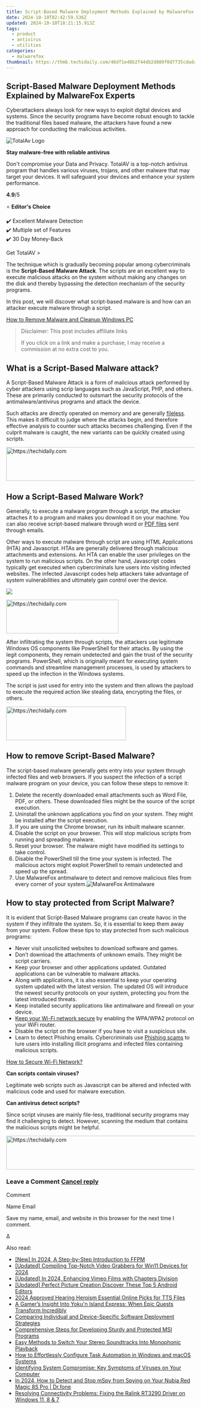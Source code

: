 ```yaml
---
title: Script-Based Malware Deployment Methods Explained by MalwareFox Experts
date: 2024-10-10T02:42:59.536Z
updated: 2024-10-10T18:21:15.913Z
tags:
  - product
  - antivirus
  - utilities
categories:
  - malwarefox
thumbnail: https://thmb.techidaily.com/46df1e48b2f44db2d880f0d7735cdada8076c6dcb75637faff2a09a30c684309.jpg
---
```


## Script-Based Malware Deployment Methods Explained by MalwareFox Experts

Cyberattackers always look for new ways to exploit digital devices and systems. Since the security programs have become robust enough to tackle the traditional files based malware, the attackers have found a new approach for conducting the malicious activities.

![TotalAv Logo](https://www.malwarefox.com/wp-content/uploads/2024/02/totalav-svg.webp "totalav-svg")

**Stay malware-free with reliable antivirus**

Don't compromise your Data and Privacy. TotalAV is a top-notch antivirus program that handles various viruses, trojans, and other malware that may target your devices. It will safeguard your devices and enhance your system performance.

**4.9**/5

⭐ **Editor's Choice**

✔️ Excellent Malware Detection  
✔️ Multiple set of Features  
✔️ 30 Day Money-Back

[](https://tools.techidaily.com/malwarefox/products/) Get TotalAV > 

The technique which is gradually becoming popular among cybercriminals is the **Script-Based Malware Attack**. The scripts are an excellent way to execute malicious attacks on the system without making any changes on the disk and thereby bypassing the detection mechanism of the security programs.

In this post, we will discover what script-based malware is and how can an attacker execute malware through a script.

[How to Remove Malware and Cleanup Windows PC](https://tools.techidaily.com/malwarefox/products/)

>  Disclaimer: This post includes affiliate links
>
>  If you click on a link and make a purchase, I may receive a commission at no extra cost to you.
>

## What is a Script-Based Malware attack?

A Script-Based Malware Attack is a form of malicious attack performed by cyber attackers using scrip languages such as JavaScript, PHP, and others. These are primarily conducted to outsmart the security protocols of the antimalware/antivirus programs and attack the device.

Such attacks are directly operated on memory and are generally [fileless](https://tools.techidaily.com/malwarefox/products/). This makes it difficult to judge where the attacks begin, and therefore effective analysis to counter such attacks becomes challenging. Even if the culprit malware is caught, the new variants can be quickly created using scripts.

<!-- affiliate ads begin -->
<a href="https://unicoeye.pxf.io/c/5597632/2134241/18498" target="_top" id="2134241">
  <img src="//a.impactradius-go.com/display-ad/18498-2134241" border="0" alt="https://techidaily.com" width="728" height="90"/>
</a>
<img height="0" width="0" src="https://unicoeye.pxf.io/i/5597632/2134241/18498" style="position:absolute;visibility:hidden;" border="0" />
<!-- affiliate ads end -->

## How a Script-Based Malware Work?

Generally, to execute a malware program through a script, the attacker attaches it to a program and makes you download it on your machine. You can also receive script-based malware through word or [PDF files](https://tools.techidaily.com/malwarefox/products/) sent through emails.

Other ways to execute malware through script are using HTML Applications (HTA) and Javascript. HTAs are generally delivered through malicious attachments and extensions. An HTA can enable the user privileges on the system to run malicious scripts. On the other hand, Javascript codes typically get executed when cybercriminals lure users into visiting infected websites. The infected Javascript codes help attackers take advantage of system vulnerabilities and ultimately gain control over the device.

![](https://www.malwarefox.com/wp-content/uploads/2021/11/script-virus.png)

<!-- affiliate ads begin -->
<a href="https://aligracehair.sjv.io/c/5597632/2016129/19272" target="_top" id="2016129">
  <img src="//a.impactradius-go.com/display-ad/19272-2016129" border="0" alt="https://techidaily.com" width="300" height="90"/>
</a>
<img height="0" width="0" src="https://aligracehair.sjv.io/i/5597632/2016129/19272" style="position:absolute;visibility:hidden;" border="0" />
<!-- affiliate ads end -->

After infiltrating the system through scripts, the attackers use legitimate Windows OS components like PowerShell for their attacks. By using the legit components, they remain undetected and gain the trust of the security programs. PowerShell, which is originally meant for executing system commands and streamline management processes, is used by attackers to speed up the infection in the Windows systems.

The script is just used for entry into the system and then allows the payload to execute the required action like stealing data, encrypting the files, or others.

<!-- affiliate ads begin -->
<a href="https://wigfever.sjv.io/c/5597632/2014857/22899" target="_top" id="2014857">
  <img src="//a.impactradius-go.com/display-ad/22899-2014857" border="0" alt="https://techidaily.com" width="320" height="90"/>
</a>
<img height="0" width="0" src="https://wigfever.sjv.io/i/5597632/2014857/22899" style="position:absolute;visibility:hidden;" border="0" />
<!-- affiliate ads end -->

## How to remove Script-Based Malware?

The script-based malware generally gets entry into your system through infected files and web browsers. If you suspect the infection of a script malware program on your device, you can follow these steps to remove it:

1. Delete the recently downloaded email attachments such as Word File, PDF, or others. These downloaded files might be the source of the script execution.
2. Uninstall the unknown applications you find on your system. They might be installed after the script execution.
3. If you are using the Chrome browser, run its inbuilt malware scanner.
4. Disable the script on your browser. This will stop malicious scripts from running and spreading malware.
5. Reset your browser. The malware might have modified its settings to take control.
6. Disable the PowerShell till the time your system is infected. The malicious actors might exploit PowerShell to remain undetected and speed up the spread.
7. Use MalwareFox antimalware to detect and remove malicious files from every corner of your system.![MalwareFox Antimalware](https://www.malwarefox.com/wp-content/uploads/2020/02/malwarefox.png)

## How to stay protected from Script Malware?

It is evident that Script-Based Malware programs can create havoc in the system if they infiltrate the system. So, it is essential to keep them away from your system. Follow these tips to stay protected from such malicious programs:

* Never visit unsolicited websites to download software and games.
* Don’t download the attachments of unknown emails. They might be script carriers.
* Keep your browser and other applications updated. Outdated applications can be vulnerable to malware attacks.
* Along with applications, it is also essential to keep your operating system updated with the latest version. The updated OS will introduce the newest security protocols on your system, protecting you from the latest introduced threats.
* Keep installed security applications like antimalware and firewall on your device.
* [Keep your Wi-Fi network secure](https://tools.techidaily.com/malwarefox/products/) by enabling the WPA/WPA2 protocol on your WiFi router.
* Disable the script on the browser if you have to visit a suspicious site.
* Learn to detect Phishing emails. Cybercriminals use [Phishing scams](https://tools.techidaily.com/malwarefox/products/) to lure users into installing illicit programs and infected files containing malicious scripts.

[How to Secure Wi-Fi Network?](https://tools.techidaily.com/malwarefox/products/)

**Can scripts contain viruses?** 

Legitimate web scripts such as Javascript can be altered and infected with malicious code and used for malware execution.

**Can antivirus detect scripts?** 

Since script viruses are mainly file-less, traditional security programs may find it challenging to detect. However, scanning the medium that contains the malicious scripts might be helpful.

<!-- affiliate ads begin -->
<a href="https://ephamedtechinc.pxf.io/c/5597632/2126492/26400" target="_top" id="2126492">
  <img src="//a.impactradius-go.com/display-ad/26400-2126492" border="0" alt="https://techidaily.com" width="640" height="90"/>
</a>
<img height="0" width="0" src="https://ephamedtechinc.pxf.io/i/5597632/2126492/26400" style="position:absolute;visibility:hidden;" border="0" />
<!-- affiliate ads end -->

### Leave a Comment [Cancel reply](https://tools.techidaily.com/malwarefox/products/)

Comment

Name Email 

Save my name, email, and website in this browser for the next time I comment.

Δ

<ins class="adsbygoogle"
     style="display:block"
     data-ad-format="autorelaxed"
     data-ad-client="ca-pub-7571918770474297"
     data-ad-slot="1223367746"></ins>

<ins class="adsbygoogle"
     style="display:block"
     data-ad-client="ca-pub-7571918770474297"
     data-ad-slot="8358498916"
     data-ad-format="auto"
     data-full-width-responsive="true"></ins>

<span class="atpl-alsoreadstyle">Also read:</span>
<div><ul>
<li><a href="https://fox-hovers.techidaily.com/new-in-2024-a-step-by-step-introduction-to-ffpm/"><u>[New] In 2024, A Step-by-Step Introduction to FFPM</u></a></li>
<li><a href="https://screen-recording.techidaily.com/updated-compiling-top-notch-video-grabbers-for-win11-devices-for-2024/"><u>[Updated] Compiling Top-Notch Video Grabbers for Win11 Devices for 2024</u></a></li>
<li><a href="https://vimeo-videos.techidaily.com/updated-in-2024-enhancing-vimeo-films-with-chapters-division/"><u>[Updated] In 2024, Enhancing Vimeo Films with Chapters Division</u></a></li>
<li><a href="https://extra-approaches.techidaily.com/updated-perfect-picture-creation-discover-these-top-5-android-editors/"><u>[Updated] Perfect Picture Creation Discover These Top 5 Android Editors</u></a></li>
<li><a href="https://some-techniques.techidaily.com/2024-approved-hearing-heroism-essential-online-picks-for-tts-files/"><u>2024 Approved Hearing Heroism Essential Online Picks for TTS Files</u></a></li>
<li><a href="https://buynow-info.techidaily.com/a-gamers-insight-into-yokun-island-express-when-epic-quests-transform-incredibly/"><u>A Gamer’s Insight Into Yoku'n Island Express: When Epic Quests Transform Incredibly</u></a></li>
<li><a href="https://win-updates.techidaily.com/comparing-individual-and-device-specific-software-deployment-strategies/"><u>Comparing Individual and Device-Specific Software Deployment Strategies</u></a></li>
<li><a href="https://win-updates.techidaily.com/comprehensive-steps-for-developing-sturdy-and-protected-msi-programs/"><u>Comprehensive Steps for Developing Sturdy and Protected MSI Programs</u></a></li>
<li><a href="https://win-updates.techidaily.com/easy-methods-to-switch-your-stereo-soundtracks-into-monophonic-playback/"><u>Easy Methods to Switch Your Stereo Soundtracks Into Monophonic Playback</u></a></li>
<li><a href="https://win-updates.techidaily.com/how-to-effortlessly-configure-task-automation-in-windows-and-macos-systems/"><u>How to Effortlessly Configure Task Automation in Windows and macOS Systems</u></a></li>
<li><a href="https://win-updates.techidaily.com/identifying-system-compromise-key-symptoms-of-viruses-on-your-computer/"><u>Identifying System Compromise: Key Symptoms of Viruses on Your Computer</u></a></li>
<li><a href="https://location-social.techidaily.com/in-2024-how-to-detect-and-stop-mspy-from-spying-on-your-nubia-red-magic-8s-pro-drfone-by-drfone-virtual-android/"><u>In 2024, How to Detect and Stop mSpy from Spying on Your Nubia Red Magic 8S Pro | Dr.fone</u></a></li>
<li><a href="https://driver-download.techidaily.com/resolving-connectivity-problems-fixing-the-ralink-rt3290-driver-on-windows-11-8-and-7/"><u>Resolving Connectivity Problems: Fixing the Ralink RT3290 Driver on Windows 11, 8 & 7</u></a></li>
</ul></div>

